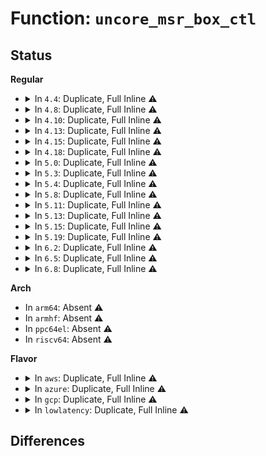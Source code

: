 # Function: <code>uncore_msr_box_ctl</code>

## Status
<b>Regular</b>
<ul>
<li>
<details>
<summary>In <code>4.4</code>: Duplicate, Full Inline ⚠️</summary>

**Collision:** Static Duplication

**Inline:** Full

**Transformation:** False

**Instances:**

```
In arch/x86/events/intel/uncore_nhmex.c (ffffffff81017156)
Location: arch/x86/events/intel/uncore.h:184
Inline: True
Inline callers:
  - arch/x86/events/intel/uncore_nhmex.c:nhmex_uncore_msr_disable_box
  - arch/x86/events/intel/uncore_nhmex.c:nhmex_uncore_msr_enable_box
```
```
In arch/x86/events/intel/uncore_snbep.c (ffffffff81019454)
Location: arch/x86/events/intel/uncore.h:184
Inline: True
Inline callers:
  - arch/x86/events/intel/uncore_snbep.c:snbep_uncore_msr_disable_box
  - arch/x86/events/intel/uncore_snbep.c:snbep_uncore_msr_enable_box
  - arch/x86/events/intel/uncore_snbep.c:snbep_uncore_msr_init_box
  - arch/x86/events/intel/uncore_snbep.c:ivbep_uncore_msr_init_box
  - arch/x86/events/intel/uncore_snbep.c:hswep_uncore_sbox_msr_init_box
```
</details>
</li>
<li>
<details>
<summary>In <code>4.8</code>: Duplicate, Full Inline ⚠️</summary>

**Collision:** Static Duplication

**Inline:** Full

**Transformation:** False

**Instances:**

```
In arch/x86/events/intel/uncore_nhmex.c (ffffffff810164b3)
Location: arch/x86/events/intel/uncore.h:192
Inline: True
Inline callers:
  - arch/x86/events/intel/uncore_nhmex.c:nhmex_uncore_msr_enable_box
  - arch/x86/events/intel/uncore_nhmex.c:nhmex_uncore_msr_disable_box
```
```
In arch/x86/events/intel/uncore_snbep.c (ffffffff8101a93a)
Location: arch/x86/events/intel/uncore.h:192
Inline: True
Inline callers:
  - arch/x86/events/intel/uncore_snbep.c:hswep_uncore_sbox_msr_init_box
  - arch/x86/events/intel/uncore_snbep.c:ivbep_uncore_msr_init_box
  - arch/x86/events/intel/uncore_snbep.c:snbep_uncore_msr_init_box
  - arch/x86/events/intel/uncore_snbep.c:snbep_uncore_msr_enable_box
  - arch/x86/events/intel/uncore_snbep.c:snbep_uncore_msr_disable_box
```
</details>
</li>
<li>
<details>
<summary>In <code>4.10</code>: Duplicate, Full Inline ⚠️</summary>

**Collision:** Static Duplication

**Inline:** Full

**Transformation:** False

**Instances:**

```
In arch/x86/events/intel/uncore_nhmex.c (ffffffff810166c3)
Location: arch/x86/events/intel/uncore.h:197
Inline: True
Inline callers:
  - arch/x86/events/intel/uncore_nhmex.c:nhmex_uncore_msr_enable_box
  - arch/x86/events/intel/uncore_nhmex.c:nhmex_uncore_msr_disable_box
```
```
In arch/x86/events/intel/uncore_snbep.c (ffffffff8101aeea)
Location: arch/x86/events/intel/uncore.h:197
Inline: True
Inline callers:
  - arch/x86/events/intel/uncore_snbep.c:hswep_uncore_sbox_msr_init_box
  - arch/x86/events/intel/uncore_snbep.c:ivbep_uncore_msr_init_box
  - arch/x86/events/intel/uncore_snbep.c:snbep_uncore_msr_init_box
  - arch/x86/events/intel/uncore_snbep.c:snbep_uncore_msr_enable_box
  - arch/x86/events/intel/uncore_snbep.c:snbep_uncore_msr_disable_box
```
</details>
</li>
<li>
<details>
<summary>In <code>4.13</code>: Duplicate, Full Inline ⚠️</summary>

**Collision:** Static Duplication

**Inline:** Full

**Transformation:** False

**Instances:**

```
In arch/x86/events/intel/uncore_nhmex.c (ffffffff81014c43)
Location: arch/x86/events/intel/uncore.h:197
Inline: True
Inline callers:
  - arch/x86/events/intel/uncore_nhmex.c:nhmex_uncore_msr_enable_box
  - arch/x86/events/intel/uncore_nhmex.c:nhmex_uncore_msr_disable_box
```
```
In arch/x86/events/intel/uncore_snbep.c (ffffffff8101929a)
Location: arch/x86/events/intel/uncore.h:197
Inline: True
Inline callers:
  - arch/x86/events/intel/uncore_snbep.c:hswep_uncore_sbox_msr_init_box
  - arch/x86/events/intel/uncore_snbep.c:ivbep_uncore_msr_init_box
  - arch/x86/events/intel/uncore_snbep.c:snbep_uncore_msr_init_box
  - arch/x86/events/intel/uncore_snbep.c:snbep_uncore_msr_enable_box
  - arch/x86/events/intel/uncore_snbep.c:snbep_uncore_msr_disable_box
```
</details>
</li>
<li>
<details>
<summary>In <code>4.15</code>: Duplicate, Full Inline ⚠️</summary>

**Collision:** Static Duplication

**Inline:** Full

**Transformation:** False

**Instances:**

```
In arch/x86/events/intel/uncore_nhmex.c (ffffffff81016953)
Location: arch/x86/events/intel/uncore.h:198
Inline: True
Inline callers:
  - arch/x86/events/intel/uncore_nhmex.c:nhmex_uncore_msr_enable_box
  - arch/x86/events/intel/uncore_nhmex.c:nhmex_uncore_msr_disable_box
```
```
In arch/x86/events/intel/uncore_snbep.c (ffffffff81019aea)
Location: arch/x86/events/intel/uncore.h:198
Inline: True
Inline callers:
  - arch/x86/events/intel/uncore_snbep.c:hswep_uncore_sbox_msr_init_box
  - arch/x86/events/intel/uncore_snbep.c:ivbep_uncore_msr_init_box
  - arch/x86/events/intel/uncore_snbep.c:snbep_uncore_msr_init_box
  - arch/x86/events/intel/uncore_snbep.c:snbep_uncore_msr_enable_box
  - arch/x86/events/intel/uncore_snbep.c:snbep_uncore_msr_disable_box
```
</details>
</li>
<li>
<details>
<summary>In <code>4.18</code>: Duplicate, Full Inline ⚠️</summary>

**Collision:** Static Duplication

**Inline:** Full

**Transformation:** False

**Instances:**

```
In arch/x86/events/intel/uncore_nhmex.c (ffffffff81017573)
Location: arch/x86/events/intel/uncore.h:224
Inline: True
Inline callers:
  - arch/x86/events/intel/uncore_nhmex.c:nhmex_uncore_msr_enable_box
  - arch/x86/events/intel/uncore_nhmex.c:nhmex_uncore_msr_disable_box
```
```
In arch/x86/events/intel/uncore_snbep.c (ffffffff8101a24a)
Location: arch/x86/events/intel/uncore.h:224
Inline: True
Inline callers:
  - arch/x86/events/intel/uncore_snbep.c:hswep_uncore_sbox_msr_init_box
  - arch/x86/events/intel/uncore_snbep.c:ivbep_uncore_msr_init_box
  - arch/x86/events/intel/uncore_snbep.c:snbep_uncore_msr_init_box
  - arch/x86/events/intel/uncore_snbep.c:snbep_uncore_msr_enable_box
  - arch/x86/events/intel/uncore_snbep.c:snbep_uncore_msr_disable_box
```
</details>
</li>
<li>
<details>
<summary>In <code>5.0</code>: Duplicate, Full Inline ⚠️</summary>

**Collision:** Static Duplication

**Inline:** Full

**Transformation:** False

**Instances:**

```
In arch/x86/events/intel/uncore_nhmex.c (ffffffff81017cf3)
Location: arch/x86/events/intel/uncore.h:231
Inline: True
Inline callers:
  - arch/x86/events/intel/uncore_nhmex.c:nhmex_uncore_msr_enable_box
  - arch/x86/events/intel/uncore_nhmex.c:nhmex_uncore_msr_disable_box
```
```
In arch/x86/events/intel/uncore_snbep.c (ffffffff8101ac3a)
Location: arch/x86/events/intel/uncore.h:231
Inline: True
Inline callers:
  - arch/x86/events/intel/uncore_snbep.c:hswep_uncore_sbox_msr_init_box
  - arch/x86/events/intel/uncore_snbep.c:ivbep_uncore_msr_init_box
  - arch/x86/events/intel/uncore_snbep.c:snbep_uncore_msr_init_box
  - arch/x86/events/intel/uncore_snbep.c:snbep_uncore_msr_enable_box
  - arch/x86/events/intel/uncore_snbep.c:snbep_uncore_msr_disable_box
```
</details>
</li>
<li>
<details>
<summary>In <code>5.3</code>: Duplicate, Full Inline ⚠️</summary>

**Collision:** Static Duplication

**Inline:** Full

**Transformation:** False

**Instances:**

```
In arch/x86/events/intel/uncore_nhmex.c (ffffffff810192e3)
Location: arch/x86/events/intel/uncore.h:243
Inline: True
Inline callers:
  - arch/x86/events/intel/uncore_nhmex.c:nhmex_uncore_msr_enable_box
  - arch/x86/events/intel/uncore_nhmex.c:nhmex_uncore_msr_disable_box
```
```
In arch/x86/events/intel/uncore_snbep.c (ffffffff8101c67a)
Location: arch/x86/events/intel/uncore.h:243
Inline: True
Inline callers:
  - arch/x86/events/intel/uncore_snbep.c:hswep_uncore_sbox_msr_init_box
  - arch/x86/events/intel/uncore_snbep.c:ivbep_uncore_msr_init_box
  - arch/x86/events/intel/uncore_snbep.c:snbep_uncore_msr_init_box
  - arch/x86/events/intel/uncore_snbep.c:snbep_uncore_msr_enable_box
  - arch/x86/events/intel/uncore_snbep.c:snbep_uncore_msr_disable_box
```
</details>
</li>
<li>
<details>
<summary>In <code>5.4</code>: Duplicate, Full Inline ⚠️</summary>

**Collision:** Static Duplication

**Inline:** Full

**Transformation:** False

**Instances:**

```
In arch/x86/events/intel/uncore_nhmex.c (ffffffff81019c63)
Location: arch/x86/events/intel/uncore.h:243
Inline: True
Inline callers:
  - arch/x86/events/intel/uncore_nhmex.c:nhmex_uncore_msr_enable_box
  - arch/x86/events/intel/uncore_nhmex.c:nhmex_uncore_msr_disable_box
```
```
In arch/x86/events/intel/uncore_snbep.c (ffffffff8101cffa)
Location: arch/x86/events/intel/uncore.h:243
Inline: True
Inline callers:
  - arch/x86/events/intel/uncore_snbep.c:hswep_uncore_sbox_msr_init_box
  - arch/x86/events/intel/uncore_snbep.c:ivbep_uncore_msr_init_box
  - arch/x86/events/intel/uncore_snbep.c:snbep_uncore_msr_init_box
  - arch/x86/events/intel/uncore_snbep.c:snbep_uncore_msr_enable_box
  - arch/x86/events/intel/uncore_snbep.c:snbep_uncore_msr_disable_box
```
</details>
</li>
<li>
<details>
<summary>In <code>5.8</code>: Duplicate, Full Inline ⚠️</summary>

**Collision:** Static Duplication

**Inline:** Full

**Transformation:** False

**Instances:**

```
In arch/x86/events/intel/uncore_nhmex.c (ffffffff8101b495)
Location: arch/x86/events/intel/uncore.h:244
Inline: True
Inline callers:
  - arch/x86/events/intel/uncore_nhmex.c:nhmex_uncore_msr_enable_box
  - arch/x86/events/intel/uncore_nhmex.c:nhmex_uncore_msr_disable_box
```
```
In arch/x86/events/intel/uncore_snbep.c (ffffffff8101ef45)
Location: arch/x86/events/intel/uncore.h:244
Inline: True
Inline callers:
  - arch/x86/events/intel/uncore_snbep.c:hswep_uncore_sbox_msr_init_box
  - arch/x86/events/intel/uncore_snbep.c:ivbep_uncore_msr_init_box
  - arch/x86/events/intel/uncore_snbep.c:snbep_uncore_msr_init_box
  - arch/x86/events/intel/uncore_snbep.c:snbep_uncore_msr_enable_box
  - arch/x86/events/intel/uncore_snbep.c:snbep_uncore_msr_disable_box
```
</details>
</li>
<li>
<details>
<summary>In <code>5.11</code>: Duplicate, Full Inline ⚠️</summary>

**Collision:** Static Duplication

**Inline:** Full

**Transformation:** False

**Instances:**

```
In arch/x86/events/intel/uncore_nhmex.c (ffffffff8101b995)
Location: arch/x86/events/intel/uncore.h:281
Inline: True
Inline callers:
  - arch/x86/events/intel/uncore_nhmex.c:nhmex_uncore_msr_enable_box
  - arch/x86/events/intel/uncore_nhmex.c:nhmex_uncore_msr_disable_box
```
```
In arch/x86/events/intel/uncore_snbep.c (ffffffff8101f6a5)
Location: arch/x86/events/intel/uncore.h:281
Inline: True
Inline callers:
  - arch/x86/events/intel/uncore_snbep.c:hswep_uncore_sbox_msr_init_box
  - arch/x86/events/intel/uncore_snbep.c:ivbep_uncore_msr_init_box
  - arch/x86/events/intel/uncore_snbep.c:snbep_uncore_msr_init_box
  - arch/x86/events/intel/uncore_snbep.c:snbep_uncore_msr_enable_box
  - arch/x86/events/intel/uncore_snbep.c:snbep_uncore_msr_disable_box
```
</details>
</li>
<li>
<details>
<summary>In <code>5.13</code>: Duplicate, Full Inline ⚠️</summary>

**Collision:** Static Duplication

**Inline:** Full

**Transformation:** False

**Instances:**

```
In arch/x86/events/intel/uncore_nhmex.c (ffffffff8101cd45)
Location: arch/x86/events/intel/uncore.h:294
Inline: True
Inline callers:
  - arch/x86/events/intel/uncore_nhmex.c:nhmex_uncore_msr_enable_box
  - arch/x86/events/intel/uncore_nhmex.c:nhmex_uncore_msr_disable_box
```
```
In arch/x86/events/intel/uncore_snbep.c (ffffffff810206a5)
Location: arch/x86/events/intel/uncore.h:294
Inline: True
Inline callers:
  - arch/x86/events/intel/uncore_snbep.c:hswep_uncore_sbox_msr_init_box
  - arch/x86/events/intel/uncore_snbep.c:ivbep_uncore_msr_init_box
  - arch/x86/events/intel/uncore_snbep.c:snbep_uncore_msr_init_box
  - arch/x86/events/intel/uncore_snbep.c:snbep_uncore_msr_enable_box
  - arch/x86/events/intel/uncore_snbep.c:snbep_uncore_msr_disable_box
```
```
In arch/x86/events/intel/uncore_discovery.c (ffffffff81021905)
Location: arch/x86/events/intel/uncore.h:294
Inline: True
Inline callers:
  - arch/x86/events/intel/uncore_discovery.c:intel_generic_uncore_msr_enable_box
  - arch/x86/events/intel/uncore_discovery.c:intel_generic_uncore_msr_disable_box
  - arch/x86/events/intel/uncore_discovery.c:intel_generic_uncore_msr_init_box
```
</details>
</li>
<li>
<details>
<summary>In <code>5.15</code>: Duplicate, Full Inline ⚠️</summary>

**Collision:** Static Duplication

**Inline:** Full

**Transformation:** False

**Instances:**

```
In arch/x86/events/intel/uncore_nhmex.c (ffffffff8101fe15)
Location: arch/x86/events/intel/uncore.h:295
Inline: True
Inline callers:
  - arch/x86/events/intel/uncore_nhmex.c:nhmex_uncore_msr_enable_box
  - arch/x86/events/intel/uncore_nhmex.c:nhmex_uncore_msr_disable_box
```
```
In arch/x86/events/intel/uncore_snbep.c (ffffffff810242f5)
Location: arch/x86/events/intel/uncore.h:295
Inline: True
Inline callers:
  - arch/x86/events/intel/uncore_snbep.c:hswep_uncore_sbox_msr_init_box
  - arch/x86/events/intel/uncore_snbep.c:ivbep_uncore_msr_init_box
  - arch/x86/events/intel/uncore_snbep.c:snbep_uncore_msr_init_box
  - arch/x86/events/intel/uncore_snbep.c:snbep_uncore_msr_enable_box
  - arch/x86/events/intel/uncore_snbep.c:snbep_uncore_msr_disable_box
```
```
In arch/x86/events/intel/uncore_discovery.c (ffffffff81025665)
Location: arch/x86/events/intel/uncore.h:295
Inline: True
Inline callers:
  - arch/x86/events/intel/uncore_discovery.c:intel_generic_uncore_msr_enable_box
  - arch/x86/events/intel/uncore_discovery.c:intel_generic_uncore_msr_disable_box
  - arch/x86/events/intel/uncore_discovery.c:intel_generic_uncore_msr_init_box
```
</details>
</li>
<li>
<details>
<summary>In <code>5.19</code>: Duplicate, Full Inline ⚠️</summary>

**Collision:** Static Duplication

**Inline:** Full

**Transformation:** False

**Instances:**

```
In arch/x86/events/intel/uncore_nhmex.c (ffffffff81022ce5)
Location: arch/x86/events/intel/uncore.h:295
Inline: True
Inline callers:
  - arch/x86/events/intel/uncore_nhmex.c:nhmex_uncore_msr_enable_box
  - arch/x86/events/intel/uncore_nhmex.c:nhmex_uncore_msr_disable_box
```
```
In arch/x86/events/intel/uncore_snbep.c (ffffffff810280d5)
Location: arch/x86/events/intel/uncore.h:295
Inline: True
Inline callers:
  - arch/x86/events/intel/uncore_snbep.c:hswep_uncore_sbox_msr_init_box
  - arch/x86/events/intel/uncore_snbep.c:ivbep_uncore_msr_init_box
  - arch/x86/events/intel/uncore_snbep.c:snbep_uncore_msr_init_box
  - arch/x86/events/intel/uncore_snbep.c:snbep_uncore_msr_enable_box
  - arch/x86/events/intel/uncore_snbep.c:snbep_uncore_msr_disable_box
```
```
In arch/x86/events/intel/uncore_discovery.c (ffffffff81029695)
Location: arch/x86/events/intel/uncore.h:295
Inline: True
Inline callers:
  - arch/x86/events/intel/uncore_discovery.c:intel_generic_uncore_msr_enable_box
  - arch/x86/events/intel/uncore_discovery.c:intel_generic_uncore_msr_disable_box
  - arch/x86/events/intel/uncore_discovery.c:intel_generic_uncore_msr_init_box
```
</details>
</li>
<li>
<details>
<summary>In <code>6.2</code>: Duplicate, Full Inline ⚠️</summary>

**Collision:** Static Duplication

**Inline:** Full

**Transformation:** False

**Instances:**

```
In arch/x86/events/intel/uncore_nhmex.c (ffffffff810279c5)
Location: arch/x86/events/intel/uncore.h:311
Inline: True
Inline callers:
  - arch/x86/events/intel/uncore_nhmex.c:nhmex_uncore_msr_enable_box
  - arch/x86/events/intel/uncore_nhmex.c:nhmex_uncore_msr_disable_box
```
```
In arch/x86/events/intel/uncore_snb.c (ffffffff81028b95)
Location: arch/x86/events/intel/uncore.h:311
Inline: True
Inline callers:
  - arch/x86/events/intel/uncore_snb.c:mtl_uncore_msr_init_box
```
```
In arch/x86/events/intel/uncore_snbep.c (ffffffff8102e625)
Location: arch/x86/events/intel/uncore.h:311
Inline: True
Inline callers:
  - arch/x86/events/intel/uncore_snbep.c:hswep_uncore_sbox_msr_init_box
  - arch/x86/events/intel/uncore_snbep.c:ivbep_uncore_msr_init_box
  - arch/x86/events/intel/uncore_snbep.c:snbep_uncore_msr_init_box
  - arch/x86/events/intel/uncore_snbep.c:snbep_uncore_msr_enable_box
  - arch/x86/events/intel/uncore_snbep.c:snbep_uncore_msr_disable_box
```
```
In arch/x86/events/intel/uncore_discovery.c (ffffffff810300e5)
Location: arch/x86/events/intel/uncore.h:311
Inline: True
Inline callers:
  - arch/x86/events/intel/uncore_discovery.c:intel_generic_uncore_msr_enable_box
  - arch/x86/events/intel/uncore_discovery.c:intel_generic_uncore_msr_disable_box
  - arch/x86/events/intel/uncore_discovery.c:intel_generic_uncore_msr_init_box
```
</details>
</li>
<li>
<details>
<summary>In <code>6.5</code>: Duplicate, Full Inline ⚠️</summary>

**Collision:** Static Duplication

**Inline:** Full

**Transformation:** False

**Instances:**

```
In arch/x86/events/intel/uncore_nhmex.c (ffffffff810279e5)
Location: arch/x86/events/intel/uncore.h:314
Inline: True
Inline callers:
  - arch/x86/events/intel/uncore_nhmex.c:nhmex_uncore_msr_enable_box
  - arch/x86/events/intel/uncore_nhmex.c:nhmex_uncore_msr_disable_box
```
```
In arch/x86/events/intel/uncore_snb.c (ffffffff81028bc5)
Location: arch/x86/events/intel/uncore.h:314
Inline: True
Inline callers:
  - arch/x86/events/intel/uncore_snb.c:mtl_uncore_msr_init_box
```
```
In arch/x86/events/intel/uncore_snbep.c (ffffffff8102e605)
Location: arch/x86/events/intel/uncore.h:314
Inline: True
Inline callers:
  - arch/x86/events/intel/uncore_snbep.c:hswep_uncore_sbox_msr_init_box
  - arch/x86/events/intel/uncore_snbep.c:ivbep_uncore_msr_init_box
  - arch/x86/events/intel/uncore_snbep.c:snbep_uncore_msr_init_box
  - arch/x86/events/intel/uncore_snbep.c:snbep_uncore_msr_enable_box
  - arch/x86/events/intel/uncore_snbep.c:snbep_uncore_msr_disable_box
```
```
In arch/x86/events/intel/uncore_discovery.c (ffffffff810300b5)
Location: arch/x86/events/intel/uncore.h:314
Inline: True
Inline callers:
  - arch/x86/events/intel/uncore_discovery.c:intel_generic_uncore_msr_enable_box
  - arch/x86/events/intel/uncore_discovery.c:intel_generic_uncore_msr_disable_box
  - arch/x86/events/intel/uncore_discovery.c:intel_generic_uncore_msr_init_box
```
</details>
</li>
<li>
<details>
<summary>In <code>6.8</code>: Duplicate, Full Inline ⚠️</summary>

**Collision:** Static Duplication

**Inline:** Full

**Transformation:** False

**Instances:**

```
In arch/x86/events/intel/uncore_nhmex.c (ffffffff8102dc35)
Location: arch/x86/events/intel/uncore.h:314
Inline: True
Inline callers:
  - arch/x86/events/intel/uncore_nhmex.c:nhmex_uncore_msr_enable_box
  - arch/x86/events/intel/uncore_nhmex.c:nhmex_uncore_msr_disable_box
```
```
In arch/x86/events/intel/uncore_snb.c (ffffffff8102ed25)
Location: arch/x86/events/intel/uncore.h:314
Inline: True
Inline callers:
  - arch/x86/events/intel/uncore_snb.c:mtl_uncore_msr_init_box
```
```
In arch/x86/events/intel/uncore_snbep.c (ffffffff81034775)
Location: arch/x86/events/intel/uncore.h:314
Inline: True
Inline callers:
  - arch/x86/events/intel/uncore_snbep.c:hswep_uncore_sbox_msr_init_box
  - arch/x86/events/intel/uncore_snbep.c:ivbep_uncore_msr_init_box
  - arch/x86/events/intel/uncore_snbep.c:snbep_uncore_msr_init_box
  - arch/x86/events/intel/uncore_snbep.c:snbep_uncore_msr_enable_box
  - arch/x86/events/intel/uncore_snbep.c:snbep_uncore_msr_disable_box
```
```
In arch/x86/events/intel/uncore_discovery.c (ffffffff81036355)
Location: arch/x86/events/intel/uncore.h:314
Inline: True
Inline callers:
  - arch/x86/events/intel/uncore_discovery.c:intel_generic_uncore_msr_enable_box
  - arch/x86/events/intel/uncore_discovery.c:intel_generic_uncore_msr_disable_box
  - arch/x86/events/intel/uncore_discovery.c:intel_generic_uncore_msr_init_box
```
</details>
</li>
</ul>
<b>Arch</b>
<ul>
<li>
In <code>arm64</code>: Absent ⚠️
</li>
<li>
In <code>armhf</code>: Absent ⚠️
</li>
<li>
In <code>ppc64el</code>: Absent ⚠️
</li>
<li>
In <code>riscv64</code>: Absent ⚠️
</li>
</ul>
<b>Flavor</b>
<ul>
<li>
<details>
<summary>In <code>aws</code>: Duplicate, Full Inline ⚠️</summary>

**Collision:** Static Duplication

**Inline:** Full

**Transformation:** False

**Instances:**

```
In arch/x86/events/intel/uncore_nhmex.c (ffffffff81019c63)
Location: arch/x86/events/intel/uncore.h:243
Inline: True
Inline callers:
  - arch/x86/events/intel/uncore_nhmex.c:nhmex_uncore_msr_enable_box
  - arch/x86/events/intel/uncore_nhmex.c:nhmex_uncore_msr_disable_box
```
```
In arch/x86/events/intel/uncore_snbep.c (ffffffff8101cffa)
Location: arch/x86/events/intel/uncore.h:243
Inline: True
Inline callers:
  - arch/x86/events/intel/uncore_snbep.c:hswep_uncore_sbox_msr_init_box
  - arch/x86/events/intel/uncore_snbep.c:ivbep_uncore_msr_init_box
  - arch/x86/events/intel/uncore_snbep.c:snbep_uncore_msr_init_box
  - arch/x86/events/intel/uncore_snbep.c:snbep_uncore_msr_enable_box
  - arch/x86/events/intel/uncore_snbep.c:snbep_uncore_msr_disable_box
```
</details>
</li>
<li>
<details>
<summary>In <code>azure</code>: Duplicate, Full Inline ⚠️</summary>

**Collision:** Static Duplication

**Inline:** Full

**Transformation:** False

**Instances:**

```
In arch/x86/events/intel/uncore_nhmex.c (ffffffff81019198)
Location: arch/x86/events/intel/uncore.h:243
Inline: True
Inline callers:
  - arch/x86/events/intel/uncore_nhmex.c:nhmex_uncore_msr_enable_box
  - arch/x86/events/intel/uncore_nhmex.c:nhmex_uncore_msr_disable_box
```
```
In arch/x86/events/intel/uncore_snbep.c (ffffffff8101c70a)
Location: arch/x86/events/intel/uncore.h:243
Inline: True
Inline callers:
  - arch/x86/events/intel/uncore_snbep.c:hswep_uncore_sbox_msr_init_box
  - arch/x86/events/intel/uncore_snbep.c:ivbep_uncore_msr_init_box
  - arch/x86/events/intel/uncore_snbep.c:snbep_uncore_msr_init_box
  - arch/x86/events/intel/uncore_snbep.c:snbep_uncore_msr_enable_box
  - arch/x86/events/intel/uncore_snbep.c:snbep_uncore_msr_disable_box
```
</details>
</li>
<li>
<details>
<summary>In <code>gcp</code>: Duplicate, Full Inline ⚠️</summary>

**Collision:** Static Duplication

**Inline:** Full

**Transformation:** False

**Instances:**

```
In arch/x86/events/intel/uncore_nhmex.c (ffffffff81019c23)
Location: arch/x86/events/intel/uncore.h:243
Inline: True
Inline callers:
  - arch/x86/events/intel/uncore_nhmex.c:nhmex_uncore_msr_enable_box
  - arch/x86/events/intel/uncore_nhmex.c:nhmex_uncore_msr_disable_box
```
```
In arch/x86/events/intel/uncore_snbep.c (ffffffff8101cfba)
Location: arch/x86/events/intel/uncore.h:243
Inline: True
Inline callers:
  - arch/x86/events/intel/uncore_snbep.c:hswep_uncore_sbox_msr_init_box
  - arch/x86/events/intel/uncore_snbep.c:ivbep_uncore_msr_init_box
  - arch/x86/events/intel/uncore_snbep.c:snbep_uncore_msr_init_box
  - arch/x86/events/intel/uncore_snbep.c:snbep_uncore_msr_enable_box
  - arch/x86/events/intel/uncore_snbep.c:snbep_uncore_msr_disable_box
```
</details>
</li>
<li>
<details>
<summary>In <code>lowlatency</code>: Duplicate, Full Inline ⚠️</summary>

**Collision:** Static Duplication

**Inline:** Full

**Transformation:** False

**Instances:**

```
In arch/x86/events/intel/uncore_nhmex.c (ffffffff81019e63)
Location: arch/x86/events/intel/uncore.h:243
Inline: True
Inline callers:
  - arch/x86/events/intel/uncore_nhmex.c:nhmex_uncore_msr_enable_box
  - arch/x86/events/intel/uncore_nhmex.c:nhmex_uncore_msr_disable_box
```
```
In arch/x86/events/intel/uncore_snbep.c (ffffffff8101d20a)
Location: arch/x86/events/intel/uncore.h:243
Inline: True
Inline callers:
  - arch/x86/events/intel/uncore_snbep.c:hswep_uncore_sbox_msr_init_box
  - arch/x86/events/intel/uncore_snbep.c:ivbep_uncore_msr_init_box
  - arch/x86/events/intel/uncore_snbep.c:snbep_uncore_msr_init_box
  - arch/x86/events/intel/uncore_snbep.c:snbep_uncore_msr_enable_box
  - arch/x86/events/intel/uncore_snbep.c:snbep_uncore_msr_disable_box
```
</details>
</li>
</ul>

## Differences
